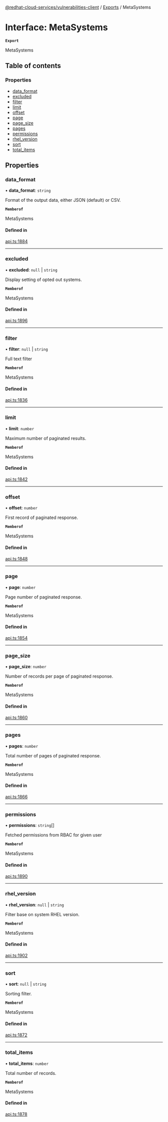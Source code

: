 [@redhat-cloud-services/vulnerabilities-client](../README.md) / [Exports](../modules.md) / MetaSystems

# Interface: MetaSystems

**`Export`**

MetaSystems

## Table of contents

### Properties

- [data\_format](MetaSystems.md#data_format)
- [excluded](MetaSystems.md#excluded)
- [filter](MetaSystems.md#filter)
- [limit](MetaSystems.md#limit)
- [offset](MetaSystems.md#offset)
- [page](MetaSystems.md#page)
- [page\_size](MetaSystems.md#page_size)
- [pages](MetaSystems.md#pages)
- [permissions](MetaSystems.md#permissions)
- [rhel\_version](MetaSystems.md#rhel_version)
- [sort](MetaSystems.md#sort)
- [total\_items](MetaSystems.md#total_items)

## Properties

### data\_format

• **data\_format**: `string`

Format of the output data, either JSON (default) or CSV.

**`Memberof`**

MetaSystems

#### Defined in

[api.ts:1884](https://github.com/RedHatInsights/javascript-clients/blob/main/packages/vulnerabilities/api.ts#L1884)

___

### excluded

• **excluded**: ``null`` \| `string`

Display setting of opted out systems.

**`Memberof`**

MetaSystems

#### Defined in

[api.ts:1896](https://github.com/RedHatInsights/javascript-clients/blob/main/packages/vulnerabilities/api.ts#L1896)

___

### filter

• **filter**: ``null`` \| `string`

Full text filter

**`Memberof`**

MetaSystems

#### Defined in

[api.ts:1836](https://github.com/RedHatInsights/javascript-clients/blob/main/packages/vulnerabilities/api.ts#L1836)

___

### limit

• **limit**: `number`

Maximum number of paginated results.

**`Memberof`**

MetaSystems

#### Defined in

[api.ts:1842](https://github.com/RedHatInsights/javascript-clients/blob/main/packages/vulnerabilities/api.ts#L1842)

___

### offset

• **offset**: `number`

First record of paginated response.

**`Memberof`**

MetaSystems

#### Defined in

[api.ts:1848](https://github.com/RedHatInsights/javascript-clients/blob/main/packages/vulnerabilities/api.ts#L1848)

___

### page

• **page**: `number`

Page number of paginated response.

**`Memberof`**

MetaSystems

#### Defined in

[api.ts:1854](https://github.com/RedHatInsights/javascript-clients/blob/main/packages/vulnerabilities/api.ts#L1854)

___

### page\_size

• **page\_size**: `number`

Number of records per page of paginated response.

**`Memberof`**

MetaSystems

#### Defined in

[api.ts:1860](https://github.com/RedHatInsights/javascript-clients/blob/main/packages/vulnerabilities/api.ts#L1860)

___

### pages

• **pages**: `number`

Total number of pages of paginated response.

**`Memberof`**

MetaSystems

#### Defined in

[api.ts:1866](https://github.com/RedHatInsights/javascript-clients/blob/main/packages/vulnerabilities/api.ts#L1866)

___

### permissions

• **permissions**: `string`[]

Fetched permissions from RBAC for given user

**`Memberof`**

MetaSystems

#### Defined in

[api.ts:1890](https://github.com/RedHatInsights/javascript-clients/blob/main/packages/vulnerabilities/api.ts#L1890)

___

### rhel\_version

• **rhel\_version**: ``null`` \| `string`

Filter base on system RHEL version.

**`Memberof`**

MetaSystems

#### Defined in

[api.ts:1902](https://github.com/RedHatInsights/javascript-clients/blob/main/packages/vulnerabilities/api.ts#L1902)

___

### sort

• **sort**: ``null`` \| `string`

Sorting filter.

**`Memberof`**

MetaSystems

#### Defined in

[api.ts:1872](https://github.com/RedHatInsights/javascript-clients/blob/main/packages/vulnerabilities/api.ts#L1872)

___

### total\_items

• **total\_items**: `number`

Total number of records.

**`Memberof`**

MetaSystems

#### Defined in

[api.ts:1878](https://github.com/RedHatInsights/javascript-clients/blob/main/packages/vulnerabilities/api.ts#L1878)
